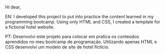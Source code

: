 Hi dear,

EN: I developed this project to put into practice the content learned in my programming bootcamp. Using only HTML and CSS, I created a template for a fictional hotel website.

PT: Desenvolvi este projeto para colocar em pratica os conteúdos aprendidos no meu bootcamp de programação. Utilizando apenas HTML e CSS desenvolvi um modelo de site de hotel fictício.
